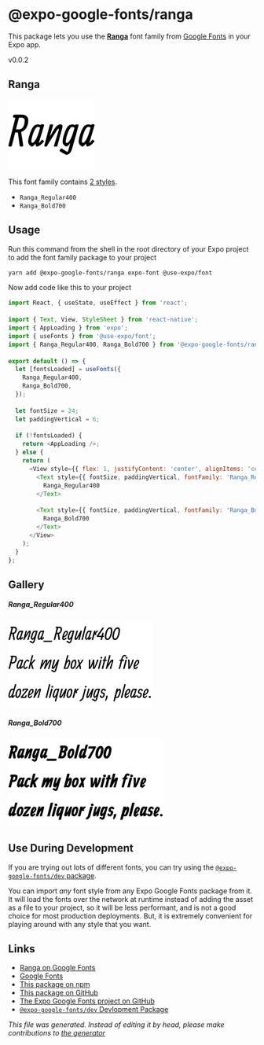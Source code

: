 # @expo-google-fonts/ranga

This package lets you use the [**Ranga**](https://fonts.google.com/specimen/Ranga) font family from [Google Fonts](https://fonts.google.com/) in your Expo app.

v0.0.2

## Ranga

![Ranga](./font-family.png)

This font family contains [2 styles](#gallery).

- `Ranga_Regular400`
- `Ranga_Bold700`

## Usage

Run this command from the shell in the root directory of your Expo project to add the font family package to your project
```sh
yarn add @expo-google-fonts/ranga expo-font @use-expo/font
```

Now add code like this to your project
```js
import React, { useState, useEffect } from 'react';

import { Text, View, StyleSheet } from 'react-native';
import { AppLoading } from 'expo';
import { useFonts } from '@use-expo/font';
import { Ranga_Regular400, Ranga_Bold700 } from '@expo-google-fonts/ranga';

export default () => {
  let [fontsLoaded] = useFonts({
    Ranga_Regular400,
    Ranga_Bold700,
  });

  let fontSize = 24;
  let paddingVertical = 6;

  if (!fontsLoaded) {
    return <AppLoading />;
  } else {
    return (
      <View style={{ flex: 1, justifyContent: 'center', alignItems: 'center' }}>
        <Text style={{ fontSize, paddingVertical, fontFamily: 'Ranga_Regular400' }}>
          Ranga_Regular400
        </Text>

        <Text style={{ fontSize, paddingVertical, fontFamily: 'Ranga_Bold700' }}>
          Ranga_Bold700
        </Text>
      </View>
    );
  }
};

```

## Gallery

##### Ranga_Regular400
![Ranga_Regular400](./e51a6898e34d12bd9b9057002e645f176d30f5e821bfaa1ccc4e56294af7099a.ttf.png)

##### Ranga_Bold700
![Ranga_Bold700](./c5c763628e805a2af3c9deb68abd0b70227a98911f7ba56f4f8c2a3e8c286b96.ttf.png)


## Use During Development

If you are trying out lots of different fonts, you can try using the [`@expo-google-fonts/dev` package](https://www.npmjs.com/package/@expo-google-fonts/dev).

You can import *any* font style from any Expo Google Fonts package from it. It will load the fonts
over the network at runtime instead of adding the asset as a file to your project, so it will be 
less performant, and is not a good choice for most production deployments. But, it is extremely convenient
for playing around with any style that you want.

## Links

- [Ranga on Google Fonts](https://fonts.google.com/specimen/Ranga)
- [Google Fonts](https://fonts.google.com/)
- [This package on npm](https://www.npmjs.com/package/@expo-google-fonts/ranga)
- [This package on GitHub](https://github.com/expo/google-fonts/tree/master/font-packages/ranga)
- [The Expo Google Fonts project on GitHub](https://github.com/expo/google-fonts)
- [`@expo-google-fonts/dev` Devlopment Package](https://github.com/expo/google-fonts/tree/master/font-packages/dev)


*This file was generated. Instead of editing it by head, please make contributions to [the generator](https://github.com/expo/google-fonts/tree/master/packages/generator)*
